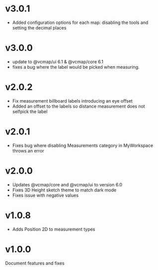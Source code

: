 # v3.0.1

- Added configuration options for each map: disabling the tools and setting the decimal places

# v3.0.0

- update to @vcmap/ui 6.1 & @vcmap/core 6.1
- fixes a bug where the label would be picked when measuring.

# v2.0.2

- Fix measurement billboard labels introducing an eye offset
- Added an offset to the labels so distance measurement does not selfpick the label

# v2.0.1

- Fixes bug where disabling Measurements category in MyWorkspace throws an error

# v2.0.0

- Updates @vcmap/core and @vcmap/ui to version 6.0
- Fixes 3D Height sketch theme to match dark mode
- Fixes issue with negative values

# v1.0.8

- Adds Position 2D to measurement types

# v1.0.0

Document features and fixes
